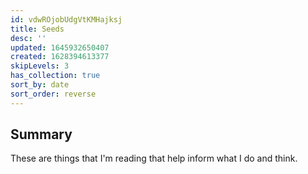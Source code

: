 ```yaml
---
id: vdwROjobUdgVtKMHajksj
title: Seeds
desc: ''
updated: 1645932650407
created: 1628394613377
skipLevels: 3
has_collection: true
sort_by: date
sort_order: reverse
---
```


## Summary

These are things that I'm reading that help inform what I do and think. 